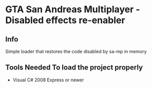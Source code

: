 # GTA San Andreas Multiplayer - Disabled effects re-enabler

## Info
Simple loader that restores the code disabled by sa-mp in memory

## Tools Needed To load the project properly
- Visual C# 2008 Express or newer